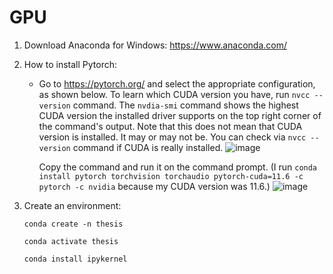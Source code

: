 # GPU

1. Download Anaconda for Windows:
   https://www.anaconda.com/

2. How to install Pytorch:

   - Go to https://pytorch.org/ and select the appropriate configuration, as shown below. To learn which CUDA version you have, run `nvcc --version` command. The `nvdia-smi` command shows the highest CUDA version the installed driver supports on the top right corner of the command's output. Note that this does not mean that CUDA version is installed. It may or may not be. You can check via `nvcc --version` command if CUDA is really installed.
     ![image](https://github.com/Ezgii/GPU/assets/4748948/eb92cec3-9ae4-4b75-bf78-4affacfeba3c)


      Copy the command and run it on the command prompt.
     (I run `conda install pytorch torchvision torchaudio pytorch-cuda=11.6 -c pytorch -c nvidia` because my CUDA version was 11.6.)
     ![image](https://github.com/Ezgii/GPU/assets/4748948/54fafee5-7f3f-4bc8-bd01-babd070ceed0)

3. Create an environment:
   
   `conda create -n thesis`
   
   `conda activate thesis`
   
   `conda install ipykernel`
